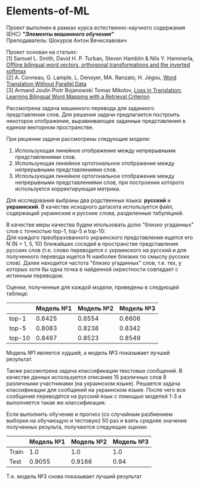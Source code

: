# Elements-of-ML

Проект выполнен в рамках курса естественно-научного содержания (ЕНС) _**"Элементы машинного обучения"**_  
Преподаватель: Шокуров Антон Вячеславович

Проект основан на статьях:  
[1] Samuel L. Smith, David H. P. Turban, Steven Hamblin & Nils Y. Hammerla, [Offline bilingual word vectors, orthogonal transformations and
the inverted softmax](https://openreview.net/pdf?id=r1Aab85gg)   
[2] A. Conneau, G. Lample, L. Denoyer, MA. Ranzato, H. Jégou, [Word Translation Without Parallel Data](https://arxiv.org/pdf/1710.04087.pdf)  
[3] Armand Joulin Piotr Bojanowski Tomas Mikolov, [Loss in Translation: Learning Bilingual Word Mapping with a Retrieval Criterion](https://arxiv.org/pdf/1804.07745.pdf)

Рассмотрена задача машинного перевода для заданного представления слов. Для решения задачи предлагается построить некоторое отображение, выравнивающее заданные представления в едином векторном пространстве.

При решении задачи рассмотрены следующие модели:
1. Использующая линейное отображение между непрерывными представлениями слов.
2. Использующая линейное ортогональное отображение между непрерывными представлениями слов.
3. Использующая линейное ортогональное отображение между непрерывными представлениями слов, при построении которого используется корректирующая метрика.

Для исследования выбраны два родственных языка: **русский** и **украинский**. В качестве исходного датасета используется файл, содержащий украинские и русские слова, разделенные табуляцией.

В качестве меры качества будем ипользовать долю "близко угаданных" слов с точностью top-1, top-5 и top-10:  
Для каждого преобразованного украинского представления ищется его N (N = 1, 5, 10) ближайших соседей в пространстве представления русских слов (т.е. слово переводится с украинского на русский и для полученного перевода ищется N наиболее близких по смыслу русских слов). Далее находится частота "близко угаданных" слов, т.е. тех, у которых хотя бы одна точка в найденной окрестности совпадает с истинным переводом.

Оценки, полученные для каждой модели, приведены в следующей таблице:

|      | Модель №1 | Модель №2 | Модель №3 |
|------|-----------|-----------|-----------|
|top-1 | 0.6425    | 0.6554    | 0.6606    |
|top-5 | 0.8083    | 0.8238    | 0.8342    |
|top-10| 0.8497    | 0.8523    | 0.8549    |


Модель №1 является худшей, а модель №3 показывает лучший результат.

Также рассмотрена задача классификации текстовых сообщений. В качестве данных используется описание 15 различных слов 8 различными участниками (на украинском языке). Решается задача классификации для сообщений на украинском языке. После чего все сообщения переводятся на русский язык с помощью моделей 1-3 и выполняется такая же классификация.

Если выполнить обучение и прогноз (со случайным разбиением выборки на обучающую и тестовую) 50 раз и взять среднее значение полученных результа, получаются следующие оценки:

|      | Модель №1 | Модель №2 | Модель №3 |
|------|-----------|-----------|-----------|
|Train | 1.0       | 1.0       | 1.0       |
|Test  | 0.9055    | 0.9166    | 0.94      |

Т.е. модель №3 снова показывает лучший результат
